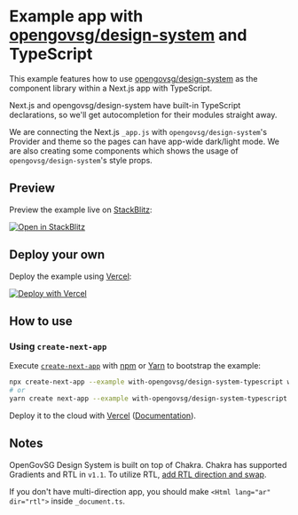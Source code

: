 # Example app with [opengovsg/design-system](https://github.com/opengovsg/design-system) and TypeScript

This example features how to use [opengovsg/design-system](https://github.com/opengovsg/design-system) as the component library within a Next.js app with TypeScript.

Next.js and opengovsg/design-system have built-in TypeScript declarations, so we'll get autocompletion for their modules straight away.

We are connecting the Next.js `_app.js` with `opengovsg/design-system`'s Provider and theme so the pages can have app-wide dark/light mode. We are also creating some components which shows the usage of `opengovsg/design-system`'s style props.

## Preview

Preview the example live on [StackBlitz](http://stackblitz.com/):

[![Open in StackBlitz](https://developer.stackblitz.com/img/open_in_stackblitz.svg)](https://stackblitz.com/github/vercel/next.js/tree/canary/examples/with-opengovsg/design-system-typescript)

## Deploy your own

Deploy the example using [Vercel](https://vercel.com?utm_source=github&utm_medium=readme&utm_campaign=next-example):

[![Deploy with Vercel](https://vercel.com/button)](https://vercel.com/new/git/external?repository-url=https://github.com/vercel/next.js/tree/canary/examples/with-opengovsg/design-system-typescript&project-name=with-opengovsg/design-system-typescript&repository-name=with-opengovsg/design-system-typescript)

## How to use

### Using `create-next-app`

Execute [`create-next-app`](https://github.com/vercel/next.js/tree/canary/packages/create-next-app) with [npm](https://docs.npmjs.com/cli/init) or [Yarn](https://yarnpkg.com/lang/en/docs/cli/create/) to bootstrap the example:

```bash
npx create-next-app --example with-opengovsg/design-system-typescript with-opengovsg/design-system-typescript-app
# or
yarn create next-app --example with-opengovsg/design-system-typescript with-opengovsg/design-system-typescript-app
```

Deploy it to the cloud with [Vercel](https://vercel.com/new?utm_source=github&utm_medium=readme&utm_campaign=next-example) ([Documentation](https://nextjs.org/docs/deployment)).

## Notes

OpenGovSG Design System is built on top of Chakra. Chakra has supported Gradients and RTL in `v1.1`. To utilize RTL, [add RTL direction and swap](https://opengovsg/design-system.com/docs/features/rtl-support).

If you don't have multi-direction app, you should make `<Html lang="ar" dir="rtl">` inside `_document.ts`.
